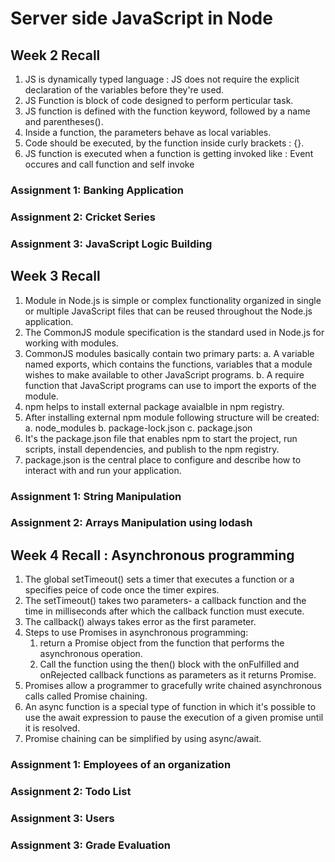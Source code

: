 # Server side JavaScript in Node


## Week 2 Recall

1. JS is dynamically typed language : JS does not require the explicit declaration of the variables before they're used.
2. JS Function is block of code designed to perform perticular task.
3. JS function is defined with the function keyword, followed by a name and parentheses().
4. Inside a function, the parameters behave as local variables.
5. Code should be executed, by the function inside curly brackets : {}.
6. JS function is executed when a function is getting invoked like : Event occures and call function and self invoke

### Assignment 1: Banking Application

### Assignment 2: Cricket Series

### Assignment 3: JavaScript Logic Building


## Week 3 Recall

1. Module in Node.js is simple or complex functionality organized in single or multiple JavaScript files that can be reused throughout the Node.js application.
2. The CommonJS module specification is the standard used in Node.js for working with modules.
3. CommonJS modules basically contain two primary parts:
    a. A variable named exports, which contains the functions, variables that a module wishes to make available to other JavaScript programs.
    b. A require function that JavaScript programs can use to import the exports of the module.
4. npm helps to install external package avaialble in npm registry.
5. After installing external npm module following structure will be created:
    a. node_modules
    b. package-lock.json
    c. package.json
6. It's the package.json file that enables npm to start the project, run scripts, install dependencies, and publish to the npm registry.
7. package.json is the central place to configure and describe how to interact with and run your application.

### Assignment 1: String Manipulation

### Assignment 2: Arrays Manipulation using lodash

## Week 4 Recall : Asynchronous programming

1. The global setTimeout() sets a timer that executes a function or a specifies peice of code once the timer expires.
2. The setTimeout() takes two parameters- a callback function and the time in milliseconds after which the callback function must execute.
3. The callback() always takes error as the first parameter.
4. Steps to use Promises in asynchronous programming:
    1. return a Promise object from the function that performs the asynchronous operation.
    2. Call the function using the then() block with the onFulfilled and onRejected callback functions as parameters as it returns Promise.
5. Promises allow a programmer to gracefully write chained asynchronous calls called Promise chaining.
6.  An async function is a special type of function in which it's possible to use the await expression to pause the execution of a given promise until it is resolved.
7. Promise chaining can be simplified by using async/await.


### Assignment 1: Employees of an organization

### Assignment 2: Todo List

### Assignment 3: Users

### Assignment 3: Grade Evaluation
